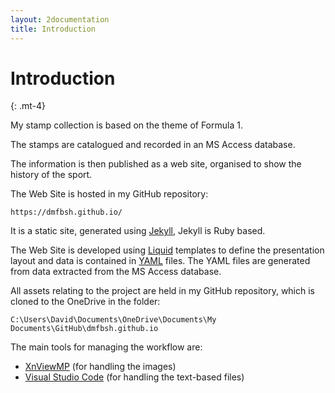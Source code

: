 ```yaml
---
layout: 2documentation
title: Introduction
---
```


# Introduction
{: .mt-4}

My stamp collection is based on the theme of Formula 1.

The stamps are catalogued and recorded in an MS Access database.

The information is then published as a web site, organised to show the history of the sport.

The Web Site is hosted in my GitHub repository:

`https://dmfbsh.github.io/`

It is a static site, generated using [Jekyll](https://jekyllrb.com/), Jekyll is Ruby based.

The Web Site is developed using [Liquid](https://shopify.github.io/liquid/basics/introduction/) templates to define the presentation layout and data is contained in [YAML](https://yaml.org/) files.  The YAML files are generated from data extracted from the MS Access database.

All assets relating to the project are held in my GitHub repository, which is cloned to the OneDrive in the folder:

`C:\Users\David\Documents\OneDrive\Documents\My Documents\GitHub\dmfbsh.github.io`

The main tools for managing the workflow are:

- [XnViewMP](https://www.xnview.com/en/) (for handling the images)
- [Visual Studio Code](https://code.visualstudio.com/) (for handling the text-based files)
